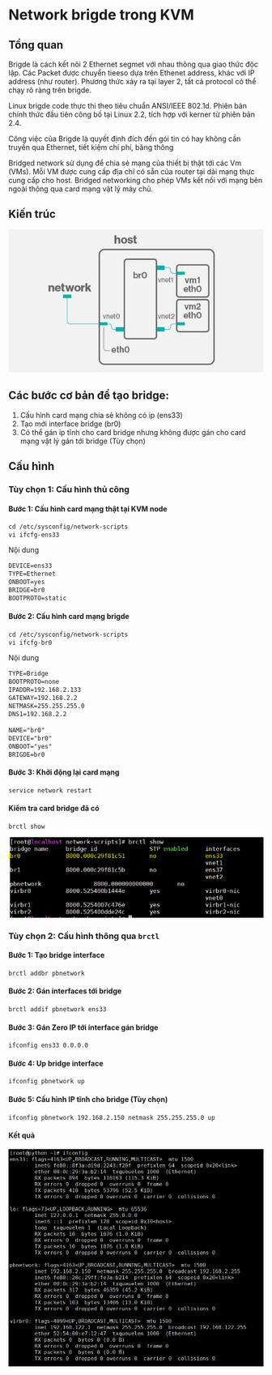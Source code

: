 # Network brigde trong KVM
## Tổng quan
Brigde là cách kết nôi 2 Ethernet segmet với nhau thông qua giao thức độc lập. Các Packet được chuyển tieeso dựa trên Ethenet address, khác với IP address (như router). Phương thức xảy ra tại layer 2, tất cả protocol có thể chạy rõ ràng trên brigde.

Linux brigde code thực thi theo tiêu chuẩn ANSI/IEEE 802.1d. Phiên bản chính thức đầu tiên công bố tại Linux 2.2, tích hợp với kerner từ phiên bản 2.4.

Công việc của Brigde là quyết định đích đến gói tin có hay không cần truyền qua Ethernet, tiết kiệm chí phí, băng thông

Bridged network sử dụng để chia sẻ mạng của thiết bị thật tới các Vm (VMs). Mỗi VM được cung cấp địa chỉ có sẵn của router tại dải mạng thực cung cấp cho host. Bridged networking cho phép VMs kết nối với mạng bên ngoài thông qua card mạng vật lý máy chủ.

## Kiến trúc
![](../images/KVM-bridge-1.jpg)

## Các bước cơ bản để tạo bridge:
1. Cấu hình card mạng chia sẻ không có ip (ens33)
2. Tạo mới interface bridge (br0)
3. Có thể gán ip tĩnh cho card bridge nhưng không được gán cho card mạng vật lý gán tới bridge (Tùy chọn)

## Cấu hình
### Tùy chọn 1: Cấu hình thủ công
#### Bước 1: Cấu hình card mạng thật tại KVM node
```
cd /etc/sysconfig/network-scripts
vi ifcfg-ens33
```
Nội dung
```
DEVICE=ens33
TYPE=Ethernet
ONBOOT=yes
BRIDGE=br0
BOOTPROTO=static
```
#### Bước 2: Cấu hình card mạng brigde
```
cd /etc/sysconfig/network-scripts
vi ifcfg-br0
```
Nội dung
```
TYPE=Bridge
BOOTPROTO=none
IPADDR=192.168.2.133
GATEWAY=192.168.2.2
NETMASK=255.255.255.0
DNS1=192.168.2.2

NAME="br0"
DEVICE="br0"
ONBOOT="yes"
BRIGDE=br0

```
#### Bước 3: Khởi động lại card mạng
```
service network restart
```

#### Kiểm tra card bridge đã có
```
brctl show
```
![](../images/KVM-bridge-2.PNG)

### Tùy chọn 2: Cấu hình thông qua `brctl`
#### Bước 1: Tạo bridge interface
```
brctl addbr pbnetwork
```
#### Bước 2: Gán interfaces tới bridge
```
brctl addif pbnetwork ens33
```
#### Bước 3: Gán Zero IP tới interface gán bridge
```
ifconfig ens33 0.0.0.0
```
#### Bước 4: Up bridge interface
```
ifconfig pbnetwork up
```
#### Bước 5: Cấu hình IP tĩnh cho bridge (Tùy chọn)
```
ifconfig pbnetwork 192.168.2.150 netmask 255.255.255.0 up
```
#### Kết quả
![](../images/kvm-bridge-1.PNG)
